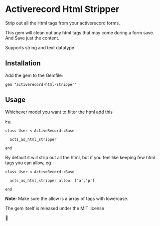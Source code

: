 # Activerecord Html Stripper

Strip out all the Html tags from your activerecord forms.

This gem will clean out any html tags that may come during a form save.  And Save just the content.

Supports string and text datatype

## Installation

Add the gem to the Gemfile:

    gem "activerecord-html-stripper"    

## Usage

Whichever model you want to filter the html add this

Eg

	class User < ActiveRecord::Base

      acts_as_html_stripper

  	end


By default it will strip out all the html, but if you feel like keeping few html tags you can allow, eg

	class User < ActiveRecord::Base

      acts_as_html_stripper allow: ['a','p']

  	end

**Note:** Make sure the allow is a array of tags with lowercase.

The gem itself is released under the MIT license

:pray: